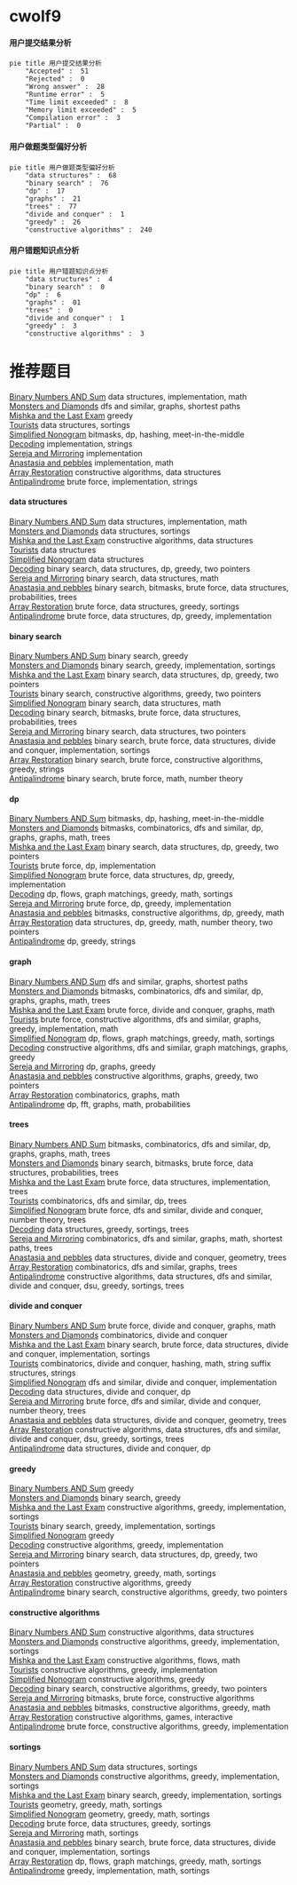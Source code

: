 # cwolf9
<!-- tabs:start -->
#### **用户提交结果分析**

```mermaid
pie title 用户提交结果分析
    "Accepted" :  51
    "Rejected" :  0
    "Wrong answer" :  28
    "Runtime error" :  5
    "Time limit exceeded" :  8
    "Memory limit exceeded" :  5
    "Compilation error" :  3
    "Partial" :  0
```
#### **用户做题类型偏好分析**

```mermaid
pie title 用户做题类型偏好分析
    "data structures" :  68
    "binary search" :  76
    "dp" :  17
    "graphs" :  21
    "trees" :  77
    "divide and conquer" :  1
    "greedy" :  26
    "constructive algorithms" :  240
```
#### **用户错题知识点分析**

```mermaid
pie title 用户错题知识点分析
    "data structures" :  4
    "binary search" :  0
    "dp" :  6
    "graphs" :  01
    "trees" :  0
    "divide and conquer" :  1
    "greedy" :  3
    "constructive algorithms" :  3
```
<!-- tabs:end -->
# 推荐题目
[Binary Numbers AND Sum](http://codeforces.com/problemset/problem/1066/E)		data structures,
                        implementation,
                        math		  
[Monsters and Diamonds](http://codeforces.com/problemset/problem/325/C)		dfs and similar,
                        graphs,
                        shortest paths		  
[Mishka and the Last Exam](http://codeforces.com/problemset/problem/1093/C)		greedy		  
[Tourists](http://codeforces.com/problemset/problem/286/D)		data structures,
                        sortings		  
[Simplified Nonogram](http://codeforces.com/problemset/problem/534/F)		bitmasks,
                        dp,
                        hashing,
                        meet-in-the-middle		  
[Decoding](http://codeforces.com/problemset/problem/746/B)		implementation,
                        strings		  
[Sereja and Mirroring](http://codeforces.com/problemset/problem/426/B)		implementation		  
[Anastasia and pebbles](http://codeforces.com/problemset/problem/789/A)		implementation,
                        math		  
[Array Restoration](http://codeforces.com/problemset/problem/1023/D)		constructive algorithms,
                        data structures		  
[Antipalindrome](http://codeforces.com/problemset/problem/981/A)		brute force,
                        implementation,
                        strings		  
<!-- tabs:start -->
#### **data structures**
[Binary Numbers AND Sum](http://codeforces.com/problemset/problem/1066/E)		data structures,
                        implementation,
                        math		  
[Monsters and Diamonds](http://codeforces.com/problemset/problem/286/D)		data structures,
                        sortings		  
[Mishka and the Last Exam](http://codeforces.com/problemset/problem/1023/D)		constructive algorithms,
                        data structures		  
[Tourists](http://codeforces.com/problemset/problem/444/C)		data structures		  
[Simplified Nonogram](http://codeforces.com/problemset/problem/679/E)		data structures		  
[Decoding](http://codeforces.com/problemset/problem/1492/C)		binary search,
                        data structures,
                        dp,
                        greedy,
                        two pointers		  
[Sereja and Mirroring](http://codeforces.com/problemset/problem/1490/G)		binary search,
                        data structures,
                        math		  
[Anastasia and pebbles](http://codeforces.com/problemset/problem/1479/D)		binary search,
                        bitmasks,
                        brute force,
                        data structures,
                        probabilities,
                        trees		  
[Array Restoration](http://codeforces.com/problemset/problem/1497/A)		brute force,
                        data structures,
                        greedy,
                        sortings		  
[Antipalindrome](http://codeforces.com/problemset/problem/1491/C)		brute force,
                        data structures,
                        dp,
                        greedy,
                        implementation		  
#### **binary search**
[Binary Numbers AND Sum](http://codeforces.com/problemset/problem/803/D)		binary search,
                        greedy		  
[Monsters and Diamonds](http://codeforces.com/problemset/problem/822/C)		binary search,
                        greedy,
                        implementation,
                        sortings		  
[Mishka and the Last Exam](http://codeforces.com/problemset/problem/1492/C)		binary search,
                        data structures,
                        dp,
                        greedy,
                        two pointers		  
[Tourists](http://codeforces.com/problemset/problem/1463/D)		binary search,
                        constructive algorithms,
                        greedy,
                        two pointers		  
[Simplified Nonogram](http://codeforces.com/problemset/problem/1490/G)		binary search,
                        data structures,
                        math		  
[Decoding](http://codeforces.com/problemset/problem/1479/D)		binary search,
                        bitmasks,
                        brute force,
                        data structures,
                        probabilities,
                        trees		  
[Sereja and Mirroring](http://codeforces.com/problemset/problem/1436/E)		binary search,
                        data structures,
                        two pointers		  
[Anastasia and pebbles](http://codeforces.com/problemset/problem/1461/D)		binary search,
                        brute force,
                        data structures,
                        divide and conquer,
                        implementation,
                        sortings		  
[Array Restoration](http://codeforces.com/problemset/problem/1493/C)		binary search,
                        brute force,
                        constructive algorithms,
                        greedy,
                        strings		  
[Antipalindrome](http://codeforces.com/problemset/problem/1487/D)		binary search,
                        brute force,
                        math,
                        number theory		  
#### **dp**
[Binary Numbers AND Sum](http://codeforces.com/problemset/problem/534/F)		bitmasks,
                        dp,
                        hashing,
                        meet-in-the-middle		  
[Monsters and Diamonds](http://codeforces.com/problemset/problem/1299/D)		bitmasks,
                        combinatorics,
                        dfs and similar,
                        dp,
                        graphs,
                        graphs,
                        math,
                        trees		  
[Mishka and the Last Exam](http://codeforces.com/problemset/problem/1492/C)		binary search,
                        data structures,
                        dp,
                        greedy,
                        two pointers		  
[Tourists](https://codeforces.com/contest/1457/problem/C)		brute force,
                        dp,
                        implementation		  
[Simplified Nonogram](http://codeforces.com/problemset/problem/1491/C)		brute force,
                        data structures,
                        dp,
                        greedy,
                        implementation		  
[Decoding](http://codeforces.com/problemset/problem/1437/C)		dp,
                        flows,
                        graph matchings,
                        greedy,
                        math,
                        sortings		  
[Sereja and Mirroring](http://codeforces.com/problemset/problem/1499/B)		brute force,
                        dp,
                        greedy,
                        implementation		  
[Anastasia and pebbles](http://codeforces.com/problemset/problem/1491/D)		bitmasks,
                        constructive algorithms,
                        dp,
                        greedy,
                        math		  
[Array Restoration](http://codeforces.com/problemset/problem/1497/E1)		data structures,
                        dp,
                        greedy,
                        math,
                        number theory,
                        two pointers		  
[Antipalindrome](http://codeforces.com/problemset/problem/1466/C)		dp,
                        greedy,
                        strings		  
#### **graph**
[Binary Numbers AND Sum](http://codeforces.com/problemset/problem/325/C)		dfs and similar,
                        graphs,
                        shortest paths		  
[Monsters and Diamonds](http://codeforces.com/problemset/problem/1299/D)		bitmasks,
                        combinatorics,
                        dfs and similar,
                        dp,
                        graphs,
                        graphs,
                        math,
                        trees		  
[Mishka and the Last Exam](http://codeforces.com/problemset/problem/1268/D)		brute force,
                        divide and conquer,
                        graphs,
                        math		  
[Tourists](http://codeforces.com/problemset/problem/1487/C)		brute force,
                        constructive algorithms,
                        dfs and similar,
                        graphs,
                        greedy,
                        implementation,
                        math		  
[Simplified Nonogram](http://codeforces.com/problemset/problem/1437/C)		dp,
                        flows,
                        graph matchings,
                        greedy,
                        math,
                        sortings		  
[Decoding](http://codeforces.com/problemset/problem/1470/D)		constructive algorithms,
                        dfs and similar,
                        graph matchings,
                        graphs,
                        greedy		  
[Sereja and Mirroring](http://codeforces.com/problemset/problem/1476/C)		dp,
                        graphs,
                        greedy		  
[Anastasia and pebbles](http://codeforces.com/problemset/problem/1304/D)		constructive algorithms,
                        graphs,
                        greedy,
                        two pointers		  
[Array Restoration](http://codeforces.com/problemset/problem/1475/C)		combinatorics,
                        graphs,
                        math		  
[Antipalindrome](http://codeforces.com/problemset/problem/553/E)		dp,
                        fft,
                        graphs,
                        math,
                        probabilities		  
#### **trees**
[Binary Numbers AND Sum](http://codeforces.com/problemset/problem/1299/D)		bitmasks,
                        combinatorics,
                        dfs and similar,
                        dp,
                        graphs,
                        graphs,
                        math,
                        trees		  
[Monsters and Diamonds](http://codeforces.com/problemset/problem/1479/D)		binary search,
                        bitmasks,
                        brute force,
                        data structures,
                        probabilities,
                        trees		  
[Mishka and the Last Exam](http://codeforces.com/problemset/problem/1511/C)		brute force,
                        data structures,
                        implementation,
                        trees		  
[Tourists](http://codeforces.com/problemset/problem/1499/F)		combinatorics,
                        dfs and similar,
                        dp,
                        trees		  
[Simplified Nonogram](http://codeforces.com/problemset/problem/1491/E)		brute force,
                        dfs and similar,
                        divide and conquer,
                        number theory,
                        trees		  
[Decoding](http://codeforces.com/problemset/problem/1466/D)		data structures,
                        greedy,
                        sortings,
                        trees		  
[Sereja and Mirroring](http://codeforces.com/problemset/problem/1495/D)		combinatorics,
                        dfs and similar,
                        graphs,
                        math,
                        shortest paths,
                        trees		  
[Anastasia and pebbles](http://codeforces.com/problemset/problem/1303/G)		data structures,
                        divide and conquer,
                        geometry,
                        trees		  
[Array Restoration](http://codeforces.com/problemset/problem/1454/E)		combinatorics,
                        dfs and similar,
                        graphs,
                        trees		  
[Antipalindrome](http://codeforces.com/problemset/problem/1494/D)		constructive algorithms,
                        data structures,
                        dfs and similar,
                        divide and conquer,
                        dsu,
                        greedy,
                        sortings,
                        trees		  
#### **divide and conquer**
[Binary Numbers AND Sum](http://codeforces.com/problemset/problem/1268/D)		brute force,
                        divide and conquer,
                        graphs,
                        math		  
[Monsters and Diamonds](http://codeforces.com/problemset/problem/414/C)		combinatorics,
                        divide and conquer		  
[Mishka and the Last Exam](http://codeforces.com/problemset/problem/1461/D)		binary search,
                        brute force,
                        data structures,
                        divide and conquer,
                        implementation,
                        sortings		  
[Tourists](http://codeforces.com/problemset/problem/1466/G)		combinatorics,
                        divide and conquer,
                        hashing,
                        math,
                        string suffix structures,
                        strings		  
[Simplified Nonogram](http://codeforces.com/problemset/problem/1490/D)		dfs and similar,
                        divide and conquer,
                        implementation		  
[Decoding](https://codeforces.com/contest/1483/problem/C)		data structures,
                        divide and conquer,
                        dp		  
[Sereja and Mirroring](http://codeforces.com/problemset/problem/1491/E)		brute force,
                        dfs and similar,
                        divide and conquer,
                        number theory,
                        trees		  
[Anastasia and pebbles](http://codeforces.com/problemset/problem/1303/G)		data structures,
                        divide and conquer,
                        geometry,
                        trees		  
[Array Restoration](http://codeforces.com/problemset/problem/1494/D)		constructive algorithms,
                        data structures,
                        dfs and similar,
                        divide and conquer,
                        dsu,
                        greedy,
                        sortings,
                        trees		  
[Antipalindrome](http://codeforces.com/problemset/problem/1482/E)		data structures,
                        divide and conquer,
                        dp		  
#### **greedy**
[Binary Numbers AND Sum](http://codeforces.com/problemset/problem/1093/C)		greedy		  
[Monsters and Diamonds](http://codeforces.com/problemset/problem/803/D)		binary search,
                        greedy		  
[Mishka and the Last Exam](http://codeforces.com/problemset/problem/814/A)		constructive algorithms,
                        greedy,
                        implementation,
                        sortings		  
[Tourists](http://codeforces.com/problemset/problem/822/C)		binary search,
                        greedy,
                        implementation,
                        sortings		  
[Simplified Nonogram](http://codeforces.com/problemset/problem/1509/B)		greedy		  
[Decoding](http://codeforces.com/problemset/problem/1236/C)		constructive algorithms,
                        greedy,
                        implementation		  
[Sereja and Mirroring](http://codeforces.com/problemset/problem/1492/C)		binary search,
                        data structures,
                        dp,
                        greedy,
                        two pointers		  
[Anastasia and pebbles](https://codeforces.com/contest/1496/problem/C)		geometry,
                        greedy,
                        math,
                        sortings		  
[Array Restoration](http://codeforces.com/problemset/problem/1493/A)		constructive algorithms,
                        greedy		  
[Antipalindrome](http://codeforces.com/problemset/problem/1463/D)		binary search,
                        constructive algorithms,
                        greedy,
                        two pointers		  
#### **constructive algorithms**
[Binary Numbers AND Sum](http://codeforces.com/problemset/problem/1023/D)		constructive algorithms,
                        data structures		  
[Monsters and Diamonds](http://codeforces.com/problemset/problem/814/A)		constructive algorithms,
                        greedy,
                        implementation,
                        sortings		  
[Mishka and the Last Exam](http://codeforces.com/problemset/problem/457/E)		constructive algorithms,
                        flows,
                        math		  
[Tourists](http://codeforces.com/problemset/problem/1236/C)		constructive algorithms,
                        greedy,
                        implementation		  
[Simplified Nonogram](http://codeforces.com/problemset/problem/1493/A)		constructive algorithms,
                        greedy		  
[Decoding](http://codeforces.com/problemset/problem/1463/D)		binary search,
                        constructive algorithms,
                        greedy,
                        two pointers		  
[Sereja and Mirroring](https://codeforces.com/contest/1456/problem/B)		bitmasks,
                        brute force,
                        constructive algorithms		  
[Anastasia and pebbles](http://codeforces.com/problemset/problem/1492/D)		bitmasks,
                        constructive algorithms,
                        greedy,
                        math		  
[Array Restoration](https://codeforces.com/contest/1504/problem/D)		constructive algorithms,
                        games,
                        interactive		  
[Antipalindrome](https://codeforces.com/contest/1483/problem/A)		brute force,
                        constructive algorithms,
                        greedy,
                        implementation		  
#### **sortings**
[Binary Numbers AND Sum](http://codeforces.com/problemset/problem/286/D)		data structures,
                        sortings		  
[Monsters and Diamonds](http://codeforces.com/problemset/problem/814/A)		constructive algorithms,
                        greedy,
                        implementation,
                        sortings		  
[Mishka and the Last Exam](http://codeforces.com/problemset/problem/822/C)		binary search,
                        greedy,
                        implementation,
                        sortings		  
[Tourists](https://codeforces.com/contest/1496/problem/C)		geometry,
                        greedy,
                        math,
                        sortings		  
[Simplified Nonogram](http://codeforces.com/problemset/problem/1495/A)		geometry,
                        greedy,
                        math,
                        sortings		  
[Decoding](http://codeforces.com/problemset/problem/1497/A)		brute force,
                        data structures,
                        greedy,
                        sortings		  
[Sereja and Mirroring](http://codeforces.com/problemset/problem/1427/A)		math,
                        sortings		  
[Anastasia and pebbles](http://codeforces.com/problemset/problem/1461/D)		binary search,
                        brute force,
                        data structures,
                        divide and conquer,
                        implementation,
                        sortings		  
[Array Restoration](http://codeforces.com/problemset/problem/1437/C)		dp,
                        flows,
                        graph matchings,
                        greedy,
                        math,
                        sortings		  
[Antipalindrome](http://codeforces.com/problemset/problem/1473/A)		greedy,
                        implementation,
                        math,
                        sortings		  
<!-- tabs:end -->
